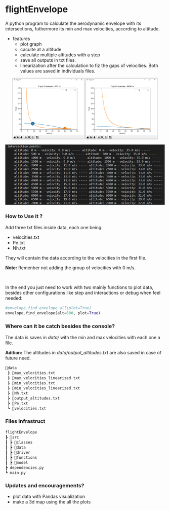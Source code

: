 # flightEnvelope
A python program to calculate the aerodynamic envelope with its intersections, futhermore its min and max velocities, according to altitude.

- features
  - plot graph
  - caculte at a altitude
  - calculate multiple altitudes with a step
  - save all outputs in txt files.
  - linearization after the calculation to fiz the gaps of velocities. Both values are saved in individuals files.

<div class="row" align="center">
  <img src="source/plot.PNG" alt="plot" style="width:45%">
  <img src="source/max.PNG" alt="plot" style="width:45%">
</div>


![plot_all](source/plot_all.PNG)



### How to Use it ?

Add three txt files inside data, each one being:

* velocities.txt
* Pe.txt
* Nh.txt

They will contain the data according to the velocities in the first file. 

**Note:** Remenber not adding the group of velocities with 0 m/s.

<br>

In the end you just need to work with two mainly functions to plot data, besides other configurations like step and interactions or debug when feel needed:



```python
#envelope.find_envelope_all(plot=True)
envelope.find_envelope(alt=600, plot=True)
```

### Where can it be catch besides the console?

The data is saves in *data/* with the min and max velocities with each one a file. 

**Adition:** The altitudes in *data/output_altitudes.txt* are also saved in case of future need.

```
📂data
 ┣ 📜max_velocities.txt
 ┣ 📜max_velocities_linearized.txt
 ┣ 📜min_velocities.txt
 ┣ 📜min_velocities_linearized.txt
 ┣ 📜Nh.txt
 ┣ 📜output_altitudes.txt
 ┣ 📜Pe.txt
 ┗ 📜velocities.txt
```

### Files Infrastruct

```
flightEnvelope
┣ 📂src
┃ ┣ 📂classes
┃ ┣ 📂data
┃ ┣ 📂driver
┃ ┣ 📂functions
┃ ┣ 📂model
┣ dependencies.py
┗ main.py
```

### Updates and encouragements?

* plot data with Pandas visualization
* make a 3d map using the all the plots



